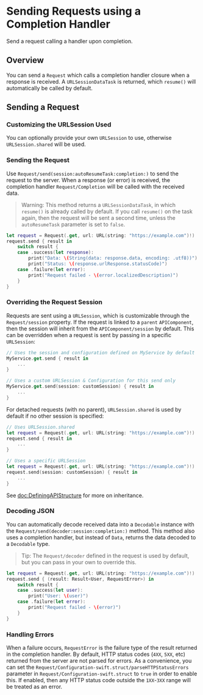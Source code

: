 # Sending Requests using a Completion Handler

Send a request calling a handler upon completion.

## Overview

You can send a ``Request`` which calls a completion handler closure when a response is received. A `URLSessionDataTask`
is returned, which `resume()` will automatically be called by default.

## Sending a Request

### Customizing the URLSession Used

You can optionally provide your own `URLSession` to use, otherwise `URLSession.shared` will be used.

### Sending the Request

Use ``Request/send(session:autoResumeTask:completion:)`` to send the
request to the server. When a response (or error) is received, the completion handler ``Request/Completion`` will be
called with the received data.

> Warning: This method returns a `URLSessionDataTask`, in which `resume()` is already called by default. If you call
`resume()` on the task again, then the request will be sent a second time, unless the `autoResumeTask` parameter is set
to `false`.

```swift
let request = Request(.get, url: URL(string: "https://example.com")!)
request.send { result in
    switch result {
    case .success(let response):
        print("Data: \(String(data: response.data, encoding: .utf8))")
        print("Status: \(response.urlResponse.statusCode)")
    case .failure(let error):
        print("Request failed - \(error.localizedDescription)")
    }
}
```

### Overriding the Request Session

Requests are sent using a `URLSession`, which is customizable through the ``Request/session`` property. If
the request is linked to a `parent` ``APIComponent``, then the session will inherit from the ``APIComponent/session`` by
default. This can be overridden when a request is sent by passing in a specific `URLSession`:

```swift
// Uses the session and configuration defined on MyService by default
MyService.get.send { result in
    ...
}

// Uses a custom URLSession & Configuration for this send only
MyService.get.send(session: customSession) { result in
    ...
}
```

For detached requests (with no parent), `URLSession.shared` is used by default if no other session is specified:

```swift
// Uses URLSession.shared
let request = Request(.get, url: URL(string: "https://example.com")!)
request.send { result in
    ...
}

// Uses a specific URLSession
let request = Request(.get, url: URL(string: "https://example.com")!)
request.send(session: customSession) { result in
    ...
}
```

See <doc:DefiningAPIStructure> for more on inheritance.

### Decoding JSON

You can automatically decode received data into a `Decodable` instance with the
``Request/send(decoder:session:completion:)`` method. This method also uses a completion handler, but instead of `Data`,
returns the data decoded to a `Decodable` type.

> Tip: The ``Request/decoder`` defined in the request is used by default, but you can pass in your own to override this.

```swift
let request = Request(.get, url: URL(string: "https://example.com")!)
request.send { (result: Result<User, RequestError>) in
    switch result {
    case .success(let user):
        print("User: \(user)")
    case .failure(let error):
        print("Request failed - \(error)")
    }
}
```

### Handling Errors

When a failure occurs, ``RequestError`` is the failure type of the result returned in the completion handler. By
default, HTTP status codes (`4XX`, `5XX`, etc) returned from the server are not parsed for errors. As a convenience, you
can set the ``Request/Configuration-swift.struct/parseHTTPStatusErrors`` parameter in
``Request/Configuration-swift.struct`` to `true` in order to enable this. If enabled, then any HTTP status code outside
the `1XX`-`3XX` range will be treated as an error.
